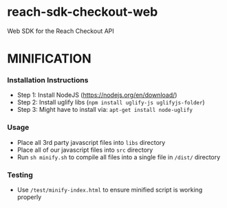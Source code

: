 # reach-sdk-checkout-web
Web SDK for the Reach Checkout API

# MINIFICATION

### Installation Instructions

* Step 1: Install NodeJS (https://nodejs.org/en/download/)
* Step 2: Install uglify libs (`npm install uglify-js uglifyjs-folder`)
* Step 3: Might have to install via: `apt-get install node-uglify`

### Usage

* Place all 3rd party javascript files into `libs` directory
* Place all of our javascript files into `src` directory
* Run `sh minify.sh` to compile all files into a single file in `/dist/` directory

### Testing

* Use `/test/minify-index.html` to ensure minified script is working properly
